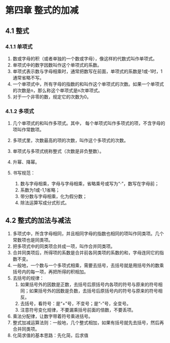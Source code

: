 # 第四章 整式的加减

## 4.1 整式

### 4.1.1 单项式

1. 数或字母的积（或者单独的一个数或字母），像这样的代数式叫作单项式。
2. 单项式中的数字因数叫作这个单项式的系数。
3. 单项式表示数与字母相乘时，通常把数写在前面，单项式的系数是1或-1时，1通常省略不写。
4. 一个单项式中，所有字母的指数的和叫作这个单项式的次数。如果一个单项式的次数是n，那么称这个单项式是n次单项式。
5. 对于一个非零的数，规定它的次数为0。

### 4.1.2 多项式

1. 几个单项式的和叫作多项式。其中，
  每个单项式叫作多项式的项，不含字母的项叫作常数项。
2. 多项式里，次数最高的项的次数，叫作这个多项式的次数。
3. 单项式与多项式统称整式（次数是非负整数）。
4. 升幂、降幂。
5. 书写规范：

   1. 数与字母相乘，字母与字母相乘，省略乘号或写为“$\cdot$”，数写在字母前；
   2. 系数为1或-1,1省略；
   3. 带分数与字母相乘，化为假分数；
   4. 除法运算写成分式形式。

## 4.2 整式的加法与减法

1. 多项式中，所含字母相同，并且相同字母的指数也相同的项叫作同类项。几个常数项也是同类项。
2. 把多项式中的同类项合并成一项，叫作合并同类项。
3. 合并同类项后，所得项的系数是合并前各同类项的系数的和，字母连同它的指数不变。
4. 一般地，一个数与一个多项式相乘，需要去括号，去括号就是用括号外的数乘括号内的每一项，再把所得的积相加。
5. 去括号的规律：
    1. 如果括号外的因数是正数，去括号后原括号内各项的符号与原来的符号相同；如果括号外的因数是负数，去括号后原括号内的符号与原来的符号相反。
    2. 去括号，看符号：是“+”号，不变号；是“-”号，全变号。
    3. 注意符号变化规律，不要漏乘括号前面的倍数，不要丢项。
6. 乘法分配律，让数字带着符号乘进括号。
7. 整式加减运算法则：一般地，几个整式相加，如果有括号就先去括号，然后再合并同类项。
8. 化简求值的基本思路：先化简，后求值
